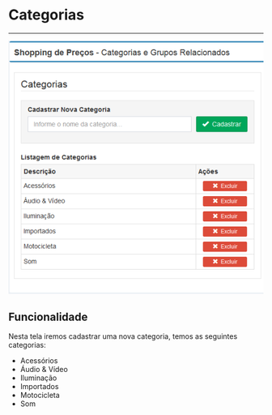 # Categorias

---

![](/assets/cat01.png)

## Funcionalidade

Nesta tela iremos cadastrar uma nova categoria, temos as seguintes categorias:

* Acessórios
* Áudio & Vídeo
* Iluminação
* Importados
* Motocicleta
* Som

